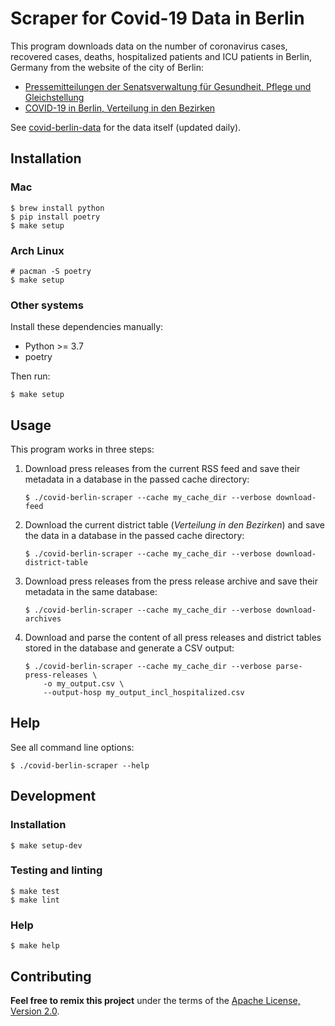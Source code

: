 # Scraper for Covid-19 Data in Berlin

This program downloads data on the number of coronavirus cases, recovered cases,
deaths, hospitalized patients and ICU patients in Berlin, Germany from the
website of the city of Berlin:

- [Pressemitteilungen der Senatsverwaltung für Gesundheit, Pflege und
  Gleichstellung](https://www.berlin.de/sen/gpg/service/presse/2020/)
- [COVID-19 in Berlin, Verteilung in den
  Bezirken](https://www.berlin.de/lageso/gesundheit/infektionsepidemiologie-infektionsschutz/corona/tabelle-bezirke/)

See [covid-berlin-data](https://www.github.com/jakubvalenta/covid-berlin-data)
for the data itself (updated daily).

## Installation

### Mac

``` shell
$ brew install python
$ pip install poetry
$ make setup
```

### Arch Linux

``` shell
# pacman -S poetry
$ make setup
```

### Other systems

Install these dependencies manually:

- Python >= 3.7
- poetry

Then run:

``` shell
$ make setup
```

## Usage

This program works in three steps:

1. Download press releases from the current RSS feed and save their metadata in
   a database in the passed cache directory:

    ``` shell
    $ ./covid-berlin-scraper --cache my_cache_dir --verbose download-feed
    ```

2. Download the current district table (_Verteilung in den Bezirken_) and save
   the data in a database in the passed cache directory:

    ``` shell
    $ ./covid-berlin-scraper --cache my_cache_dir --verbose download-district-table
    ```

2. Download press releases from the press release archive and save their
   metadata in the same database:

    ``` shell
    $ ./covid-berlin-scraper --cache my_cache_dir --verbose download-archives
    ```

3. Download and parse the content of all press releases and district tables
   stored in the database and generate a CSV output:

    ``` shell
    $ ./covid-berlin-scraper --cache my_cache_dir --verbose parse-press-releases \
        -o my_output.csv \
        --output-hosp my_output_incl_hospitalized.csv
    ```

## Help

See all command line options:

``` shell
$ ./covid-berlin-scraper --help
```

## Development

### Installation

``` shell
$ make setup-dev
```

### Testing and linting

``` shell
$ make test
$ make lint
```

### Help

``` shell
$ make help
```

## Contributing

__Feel free to remix this project__ under the terms of the [Apache License,
Version 2.0](http://www.apache.org/licenses/LICENSE-2.0).
